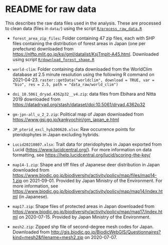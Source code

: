 # README for raw data

This describes the raw data files used in the analysis. These are processed to
clean data (files in `data/`) using the script [`R/process_raw_data.R`](../R/process_raw_data.R)

- `forest_area_zip_files`: Folder containing 47 zip files, each with SHP files
containing the distribution of forest areas in Japan (one per prefecture)
downloaded from https://nlftp.mlit.go.jp/ksj/gml/datalist/KsjTmplt-A45.html.
Downloaded using script [`R/download_forest_shape.R`](../R/download_forest_shape.R)

- `world-clim`: Folder containing data downloaded from the WorldClim database at 2.5
minute resolution using the following R command on 2021-04-23.
`raster::getData("worldclim", download = TRUE, var = "bio", res = 2.5, path =
"data_raw/world_clim")`

- `doi_10.5061_dryad.4362p32__v4.zip`: data files from Ebihara and Nitta 2019
downloaded from https://datadryad.org/stash/dataset/doi:10.5061/dryad.4362p32

- `gm-jpn-all_u_2_2.zip`: Political map of Japan downloaded from
https://www.gsi.go.jp/kankyochiri/gm_japan_e.html

- `JP_pterid_excl_hyb200620.xlsx`: Raw occurrence points for pteridophytes in Japan
excluding hybrids.

- `Lucid20210807.xlsx`: Trait data for pteridophytes in Japan exported from Lucid
(https://www.lucidcentral.org/). For more information on data formatting, see
https://help.lucidcentral.org/lucid/scoring-the-key/

- `map14-1.zip`: Shape and tiff files of Japanese deer distribution in Japan
downloaded from
https://www.biodic.go.jp/biodiversity/activity/policy/map/files/map14-1.zip on
2021-09-01. Provided by Japan Ministry of the Environment. For more information,
see https://www.biodic.go.jp/biodiversity/activity/policy/map/map14/index.html
(in Japanese).

- `map17.zip`: Shape files of protected areas in Japan downloaded from
https://www.biodic.go.jp/biodiversity/activity/policy/map/map17/index.html on
2020-07-15. Provided by Japan Ministry of the Environment.

- `mesh2.zip`: Zipped shp file of second-degree mesh codes for Japan. Downloaded
from
http://gis.biodic.go.jp/BiodicWebGIS/Questionnaires?kind=mesh2&filename=mesh2.zip
on 2020-07-07.
